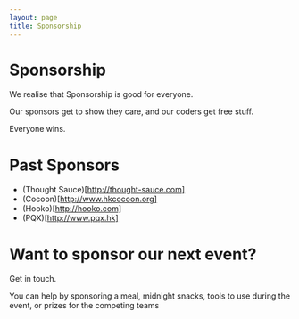```yaml
---
layout: page
title: Sponsorship
---
```


# Sponsorship

We realise that Sponsorship is good for everyone.

Our sponsors get to show they care, and our coders get free stuff.

Everyone wins.

# Past Sponsors

- (Thought Sauce)[http://thought-sauce.com]
- (Cocoon)[http://www.hkcocoon.org]
- (Hooko)[http://hooko.com]
- (PQX)[http://www.pqx.hk]

# Want to sponsor our next event?

Get in touch.

You can help by sponsoring a meal, midnight snacks, tools to use during the event, or prizes for the competing teams